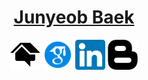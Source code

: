 <h1 align="center"><a href="https://cun-bjy.github.io/">Junyeob Baek</a> </h1>

<p align="center">
  <a href="https://cun-bjy.github.io/"><img alt="Mypage" title="Scholar" height="48" width="48" src="assets/mypage.svg
                                         "></a>
  <a href="https://scholar.google.co.kr/citations?user=Nr0st_gAAAAJ&hl=ko"><img alt="Scholar" title="Scholar" height="48" width="48" src="assets/google-scholar.png"></a>
  <a href="https://www.linkedin.com/in/junyeob-baek-640abb5b/"><img alt="LinkedIn" title="LinkedIn" height="48" width="48" src="assets/linkedin.png"></a>
  <a href="https://ropiens.tistory.com/category/whitebot"><img alt="TechBlog" title="TechBlog" height="48" width="48" src="assets/blogger.png"></a>
</p>
